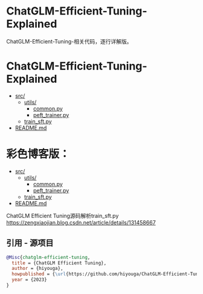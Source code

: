 # ChatGLM-Efficient-Tuning-Explained

ChatGLM-Efficient-Tuning-相关代码，逐行详解版。

# ChatGLM-Efficient-Tuning-Explained

* [src/](./ChatGLM-Efficient-Tuning-Explained/src)
  * [utils/](./ChatGLM-Efficient-Tuning-Explained/src/utils)
    * [common.py](./ChatGLM-Efficient-Tuning-Explained/src/utils/common.py)
    * [peft_trainer.py](./ChatGLM-Efficient-Tuning-Explained/src/utils/peft_trainer.py)
  * [train_sft.py](./ChatGLM-Efficient-Tuning-Explained/src/train_sft.py)
* [README.md](./ChatGLM-Efficient-Tuning-Explained/README.md)


# 彩色博客版：
* [src/](./ChatGLM-Efficient-Tuning-Explained/src)
  * [utils/](./ChatGLM-Efficient-Tuning-Explained/src/utils)
    * [common.py](./ChatGLM-Efficient-Tuning-Explained/src/utils/common.py)
    * [peft_trainer.py](./ChatGLM-Efficient-Tuning-Explained/src/utils/peft_trainer.py)
  * [train_sft.py](https://zengxiaojian.blog.csdn.net/article/details/131458667)
* [README.md](./ChatGLM-Efficient-Tuning-Explained/README.md)

ChatGLM Efficient Tuning源码解析train_sft.py   https://zengxiaojian.blog.csdn.net/article/details/131458667


## 引用 - 源项目

```bibtex
@Misc{chatglm-efficient-tuning,
  title = {ChatGLM Efficient Tuning},
  author = {hiyouga},
  howpublished = {\url{https://github.com/hiyouga/ChatGLM-Efficient-Tuning}},
  year = {2023}
}
```
